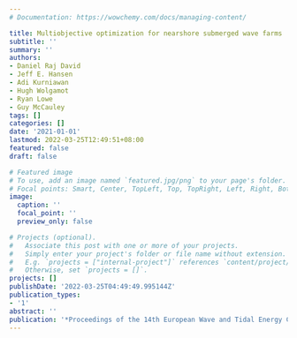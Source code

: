 ```yaml
---
# Documentation: https://wowchemy.com/docs/managing-content/

title: Multiobjective optimization for nearshore submerged wave farms
subtitle: ''
summary: ''
authors:
- Daniel Raj David
- Jeff E. Hansen
- Adi Kurniawan
- Hugh Wolgamot
- Ryan Lowe
- Guy McCauley
tags: []
categories: []
date: '2021-01-01'
lastmod: 2022-03-25T12:49:51+08:00
featured: false
draft: false

# Featured image
# To use, add an image named `featured.jpg/png` to your page's folder.
# Focal points: Smart, Center, TopLeft, Top, TopRight, Left, Right, BottomLeft, Bottom, BottomRight.
image:
  caption: ''
  focal_point: ''
  preview_only: false

# Projects (optional).
#   Associate this post with one or more of your projects.
#   Simply enter your project's folder or file name without extension.
#   E.g. `projects = ["internal-project"]` references `content/project/deep-learning/index.md`.
#   Otherwise, set `projects = []`.
projects: []
publishDate: '2022-03-25T04:49:49.995144Z'
publication_types:
- '1'
abstract: ''
publication: '*Proceedings of the 14th European Wave and Tidal Energy Conference*'
---
```

